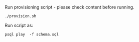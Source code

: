 Run provisioning script - please check content before running.
```shell script
./provision.sh
```

Run script as:

```shell script
psql play  -f schema.sql
```